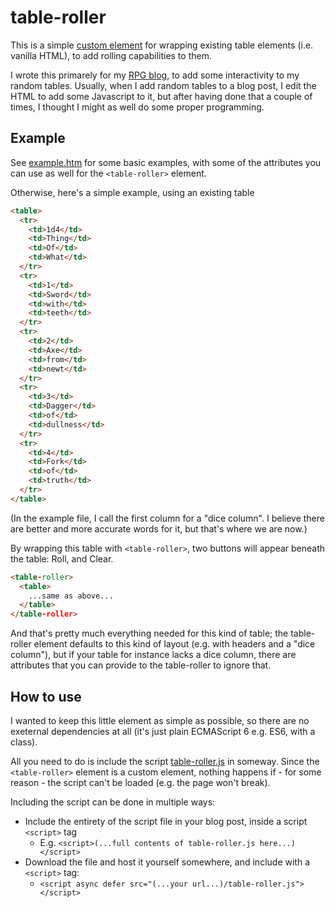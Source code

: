 # table-roller

This is a simple [custom element](https://developer.mozilla.org/en-US/docs/Web/API/Web_components/Using_custom_elements) for wrapping existing table elements (i.e. vanilla HTML), to add rolling capabilities to them.

I wrote this primarely for my [RPG blog](https://acornafloat.blogspot.com), to add some interactivity to my random tables. Usually, when I add random tables to a blog post, I edit the HTML to add some Javascript to it, but after having done that a couple of times, I thought I might as well do some proper programming.

## Example

See [example.htm](./example.htm) for some basic examples, with some of the attributes you can use as well for the `<table-roller>` element.

Otherwise, here's a simple example, using an existing table 

```html
<table>
  <tr>
    <td>1d4</td>
    <td>Thing</td>
    <td>Of</td>
    <td>What</td>
  </tr>
  <tr>
    <td>1</td>
    <td>Sword</td>
    <td>with</td>
    <td>teeth</td>
  </tr>
  <tr>
    <td>2</td>
    <td>Axe</td>
    <td>from</td>
    <td>newt</td>
  </tr>
  <tr>
    <td>3</td>
    <td>Dagger</td>
    <td>of</td>
    <td>dullness</td>
  </tr>
  <tr>
    <td>4</td>
    <td>Fork</td>
    <td>of</td>
    <td>truth</td>
  </tr>
</table>
```

(In the example file, I call the first column for a "dice column". I believe there are better and more accurate words for it, but that's where we are now.)

By wrapping this table with `<table-roller>`, two buttons will appear beneath the table: Roll, and Clear.

```html
<table-roller>
  <table>
    ...same as above...
  </table>
</table-roller>
```

And that's pretty much everything needed for this kind of table; the table-roller element defaults to this kind of layout (e.g. with headers and a "dice column"), but if your table for instance lacks a dice column, there are attributes that you can provide to the table-roller to ignore that.

## How to use

I wanted to keep this little element as simple as possible, so there are no exeternal dependencies at all (it's just plain ECMAScript 6 e.g. ES6, with a class).

All you need to do is include the script [table-roller.js](./table-roller.js) in someway. Since the `<table-roller>` element is a custom element, nothing happens if - for some reason - the script can't be loaded (e.g. the page won't break).

Including the script can be done in multiple ways:

 - Include the entirety of the script file in your blog post, inside a script `<script>` tag
   - E.g. `<script>(...full contents of table-roller.js here...)</script>`
 - Download the file and host it yourself somewhere, and include with a `<script>` tag:
   - `<script async defer src="(...your url...)/table-roller.js"></script>`
